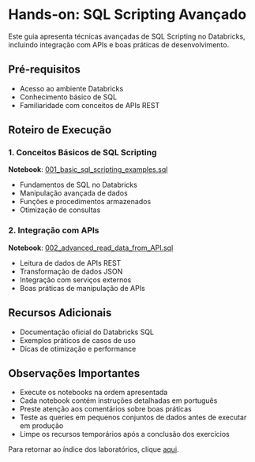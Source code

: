 # Hands-on: SQL Scripting Avançado

Este guia apresenta técnicas avançadas de SQL Scripting no Databricks, incluindo integração com APIs e boas práticas de desenvolvimento.

## Pré-requisitos
- Acesso ao ambiente Databricks
- Conhecimento básico de SQL
- Familiaridade com conceitos de APIs REST

## Roteiro de Execução

### 1. Conceitos Básicos de SQL Scripting
**Notebook**: <a href="$./SQL_Scripiting/001_basic_sql_scripting_examples.sql">001_basic_sql_scripting_examples.sql</a>
- Fundamentos de SQL no Databricks
- Manipulação avançada de dados
- Funções e procedimentos armazenados
- Otimização de consultas

### 2. Integração com APIs
**Notebook**: <a href="$./SQL_Scripiting/002_advanced_read_data_from_API.sql">002_advanced_read_data_from_API.sql</a>
- Leitura de dados de APIs REST
- Transformação de dados JSON
- Integração com serviços externos
- Boas práticas de manipulação de APIs

## Recursos Adicionais
- Documentação oficial do Databricks SQL
- Exemplos práticos de casos de uso
- Dicas de otimização e performance

## Observações Importantes
- Execute os notebooks na ordem apresentada
- Cada notebook contém instruções detalhadas em português
- Preste atenção aos comentários sobre boas práticas
- Teste as queries em pequenos conjuntos de dados antes de executar em produção
- Limpe os recursos temporários após a conclusão dos exercícios

Para retornar ao índice dos laboratórios, clique <a href="$./README.md">aqui</a>. 